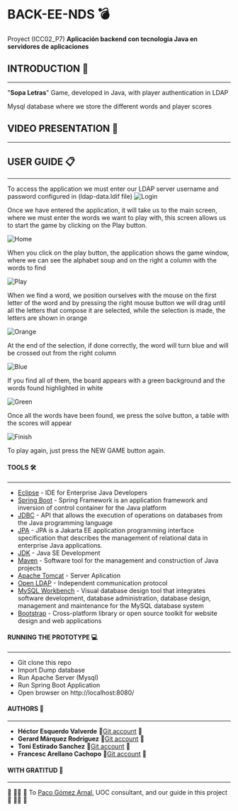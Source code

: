 # BACK-EE-NDS :bomb:
Proyect (ICC02_P7) **Aplicación backend con tecnologia Java en servidores de aplicaciones**

## INTRODUCTION :rocket:
***
"__Sopa Letras__" Game, developed in Java, with player authentication in LDAP

Mysql database where we store the different words and player scores
## VIDEO PRESENTATION :movie_camera:
***

## USER GUIDE :clipboard:
***
To access the application we must enter our LDAP server username and password configured in (ldap-data.ldif file)
![Login](https://github.com/hectoresquerdo/BACK-EE-NDS/blob/master/images/login.png)

Once we have entered the application, it will take us to the main screen, where we must enter the words we want to play with, this screen allows us to start the game by clicking on the Play button.

![Home](https://github.com/hectoresquerdo/BACK-EE-NDS/blob/master/images/home.png)

When you click on the play button, the application shows the game window, where we can see the alphabet soup and on the right a column with the words to find

![Play](https://github.com/hectoresquerdo/BACK-EE-NDS/blob/master/images/play.png)

When we find a word, we position ourselves with the mouse on the first letter of the word and by pressing the right mouse button we will drag until all the letters that compose it are selected, while the selection is made, the letters are shown in orange

![Orange](https://github.com/hectoresquerdo/BACK-EE-NDS/blob/master/images/orange.png)

At the end of the selection, if done correctly, the word will turn blue and will be crossed out from the right column

![Blue](https://github.com/hectoresquerdo/BACK-EE-NDS/blob/master/images/blue.png)

If you find all of them, the board appears with a green background and the words found highlighted in white

![Green](https://github.com/hectoresquerdo/BACK-EE-NDS/blob/master/images/green.png)

Once all the words have been found, we press the solve button, a table with the scores will appear

![Finish](https://github.com/hectoresquerdo/BACK-EE-NDS/blob/master/images/finish.png)

To play again, just press the NEW GAME button again.
#### TOOLS :hammer_and_wrench:
***
- [Eclipse](https://www.eclipse.org) - IDE for Enterprise Java Developers
- [Spring Boot](https://spring.io/projects/spring-boot) - Spring Framework is an application framework and inversion of control container for the Java platform
- [JDBC](https://docs.microsoft.com/es-es/sql/connect/jdbc/download-microsoft-jdbc-driver-for-sql-server?view=sql-server-ver15) - API that allows the execution of operations on databases from the Java programming language
- [JPA](https://docs.spring.io/spring-data/jpa/docs/1.5.0.RELEASE/reference/html/jpa.repositories.html) - JPA is a Jakarta EE application programming interface specification that describes the management of relational data in enterprise Java applications.
- [JDK](https://www.oracle.com/es/java/technologies/javase-downloads.html) - Java SE Development 
- [Maven](https://maven.apache.org/) - Software tool for the management and construction of Java projects
- [Apache Tomcat](http://tomcat.apache.org/) - Server Aplication
- [Open LDAP](https://www.openldap.org/) - Independent communication protocol
- [MySQL Workbench](https://www.mysql.com/products/workbench/) - Visual database design tool that integrates software development, database administration, database design, management and maintenance for the MySQL database system
- [Bootstrap](https://getbootstrap.com/) - Cross-platform library or open source toolkit for website design and web applications

#### RUNNING THE PROTOTYPE :computer:
***
- Git clone this repo
- Import Dump database
- Run Apache Server (Mysql)
- Run Spring Boot Application
- Open browser on http://localhost:8080/

#### AUTHORS :monkey:
***
- __Héctor Esquerdo Valverde__            🐛[Git account](https://github.com/hectoresquerdo) 🐛
- __Gerard Márquez Rodríguez__            🐛[Git account](https://github.com/gmarquezro) 🐛
- __Toni Estirado Sanchez__               🐛[Git account](https://github.com/testirado) 🐛
- __Francesc Arellano Cachopo__           🐛[Git account](https://github.com/aretek88) 🐛
#### WITH GRATITUD :tada:
***
:hammer: :wrench::hammer: :wrench: To [Paco Gómez Arnal](https://www.youtube.com/c/PacoGomez), UOC consultant, and our guide in this project :hammer: :wrench::hammer: :wrench:


